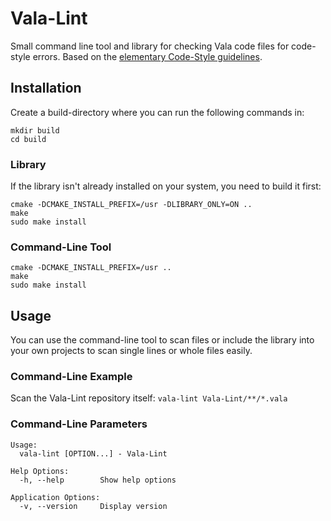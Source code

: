 # Vala-Lint
Small command line tool and library for checking Vala code files for code-style errors.
Based on the [elementary Code-Style guidelines](https://elementary.io/en/docs/code/reference#code-style).

## Installation
Create a build-directory where you can run the following commands in:
```
mkdir build
cd build
```

### Library
If the library isn't already installed on your system, you need to build it first:
```
cmake -DCMAKE_INSTALL_PREFIX=/usr -DLIBRARY_ONLY=ON ..
make
sudo make install
```

### Command-Line Tool
```
cmake -DCMAKE_INSTALL_PREFIX=/usr ..
make
sudo make install
```

## Usage
You can use the command-line tool to scan files or include the library into your own projects to scan single lines
or whole files easily.

### Command-Line Example
Scan the Vala-Lint repository itself: `vala-lint Vala-Lint/**/*.vala`

### Command-Line Parameters
```
Usage:
  vala-lint [OPTION...] - Vala-Lint

Help Options:
  -h, --help        Show help options

Application Options:
  -v, --version     Display version
```
